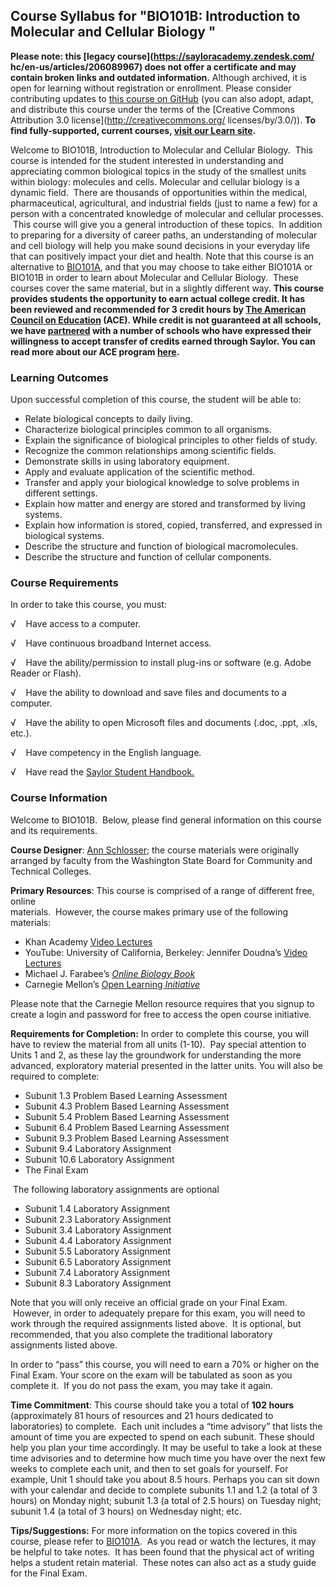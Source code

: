Course Syllabus for "BIO101B: Introduction to Molecular and Cellular Biology "
------------------------------------------------------------------------------

**Please note: this [legacy course](https://sayloracademy.zendesk.com/
hc/en-us/articles/206089967) does not offer a certificate and may contain 
broken links and outdated information.** Although archived, it is open 
for learning without registration or enrollment. Please consider contributing 
updates to [this course on GitHub](https://github.com/saylordotorg/course_bio101b) 
(you can also adopt, adapt, and distribute this course under the terms of 
the [Creative Commons Attribution 3.0 license](http://creativecommons.org/
licenses/by/3.0/)). **To find fully-supported, current courses, [visit our 
Learn site](https://learn.saylor.org).**

Welcome to BIO101B, Introduction to Molecular and Cellular Biology. 
This course is intended for the student interested in understanding and
appreciating common biological topics in the study of the smallest units
within biology: molecules and cells. Molecular and cellular biology is a
dynamic field.  There are thousands of opportunities within the medical,
pharmaceutical, agricultural, and industrial fields (just to name a few)
for a person with a concentrated knowledge of molecular and cellular
processes.  This course will give you a general introduction of these
topics.  In addition to preparing for a diversity of career paths, an
understanding of molecular and cell biology will help you make sound
decisions in your everyday life that can positively impact your diet and
health. Note that this course is an alternative to
[BIO101A](http://www.saylor.org/courses/bio101a/), and that you may
choose to take either BIO101A or BIO101B in order to learn about
Molecular and Cellular Biology.  These courses cover the same material,
but in a slightly different way. **This course provides students the
opportunity to earn actual college credit. It has been reviewed and
recommended for 3 credit hours by [The American Council on
Education](http://www.acenet.edu/Pages/default.aspx) (ACE). While credit
is not guaranteed at all schools, we
have [partnered](http://www.saylor.org/partner-schools/) with a number
of schools who have expressed their willingness to accept transfer of
credits earned through Saylor. You can read more about our ACE
program [here](http://www.saylor.org/student-credit-pathways/ace/).**

### Learning Outcomes

Upon successful completion of this course, the student will be able
to:  
  

-   Relate biological concepts to daily living.
-   Characterize biological principles common to all organisms.
-   Explain the significance of biological principles to other fields of
    study.
-   Recognize the common relationships among scientific fields.
-   Demonstrate skills in using laboratory equipment.
-   Apply and evaluate application of the scientific method.
-   Transfer and apply your biological knowledge to solve problems in
    different settings.
-   Explain how matter and energy are stored and transformed by living
    systems.
-   Explain how information is stored, copied, transferred, and
    expressed in biological systems.
-   Describe the structure and function of biological macromolecules.
-   Describe the structure and function of cellular components.

### Course Requirements

In order to take this course, you must:  
  
 √    Have access to a computer.  
  
 √    Have continuous broadband Internet access.  
  
 √    Have the ability/permission to install plug-ins or software (e.g.
Adobe Reader or Flash).  
  
 √    Have the ability to download and save files and documents to a
computer.  
  
 √    Have the ability to open Microsoft files and documents (.doc,
.ppt, .xls, etc.).  
  
 √    Have competency in the English language.  
  
 √    Have read the [Saylor Student
Handbook.](http://www.saylor.org/site/wp-content/uploads/2012/05/Saylor-StudentHandbook.pdf)

### Course Information

Welcome to BIO101B.  Below, please find general information on this
course and its requirements. 

**Course Designer**: [Ann
Schlosser](http://www.saylor.org/faculty-o-t/#ProfessorAnnSchlosser);
the course materials were originally arranged by faculty from the
Washington State Board for Community and Technical Colleges.

**Primary Resources**: This course is comprised of a range of different
free, online  
 materials.  However, the course makes primary use of the following
materials:

-   Khan Academy [Video
    Lectures](http://www.khanacademy.org/video/elements-and-atoms?playlist=Chemistry)
-   YouTube: University of California, Berkeley: Jennifer Doudna’s
    [Video
    Lectures](http://www.youtube.com/watch?v=7o35W00DTPM&feature=youtu.be&t=11m)
-   Michael J. Farabee’s *[Online Biology
    Book](http://www.emc.maricopa.edu/faculty/farabee/biobk/BioBookTOC.html)*
-   Carnegie Mellon’s [Open
    Learning *Initiative*](https://oli.web.cmu.edu/jcourse/webui/portal.do)

Please note that the Carnegie Mellon resource requires that you signup
to create a login and password for free to access the open course
initiative.

**Requirements for Completion:** In order to complete this course, you
will have to review the material from all units (1-10).  Pay special
attention to Units 1 and 2, as these lay the groundwork for
understanding the more advanced, exploratory material presented in the
latter units. You will also be required to complete:

-   Subunit 1.3 Problem Based Learning Assessment
-   Subunit 4.3 Problem Based Learning Assessment
-   Subunit 5.4 Problem Based Learning Assessment
-   Subunit 6.4 Problem Based Learning Assessment
-   Subunit 9.3 Problem Based Learning Assessment
-   Subunit 9.4 Laboratory Assignment
-   Subunit 10.6 Laboratory Assignment
-   The Final Exam

 The following laboratory assignments are optional  

-   Subunit 1.4 Laboratory Assignment
-   Subunit 2.3 Laboratory Assignment
-   Subunit 3.4 Laboratory Assignment
-   Subunit 4.4 Laboratory Assignment
-   Subunit 5.5 Laboratory Assignment
-   Subunit 6.5 Laboratory Assignment
-   Subunit 7.4 Laboratory Assignment
-   Subunit 8.3 Laboratory Assignment

Note that you will only receive an official grade on your Final Exam.
 However, in order to adequately prepare for this exam, you will need to
work through the required assignments listed above.  It is optional, but
recommended, that you also complete the traditional laboratory
assignments listed above.

In order to “pass” this course, you will need to earn a 70% or higher on
the Final Exam. Your score on the exam will be tabulated as soon as you
complete it.  If you do not pass the exam, you may take it again.

**Time Commitment**: This course should take you a total of **102
hours** (approximately 81 hours of resources and 21 hours dedicated to
laboratories) to complete.  Each unit includes a “time advisory” that
lists the amount of time you are expected to spend on each subunit.
These should help you plan your time accordingly. It may be useful to
take a look at these time advisories and to determine how much time you
have over the next few weeks to complete each unit, and then to set
goals for yourself. For example, Unit 1 should take you about 8.5 hours.
Perhaps you can sit down with your calendar and decide to complete
subunits 1.1 and 1.2 (a total of 3 hours) on Monday night; subunit 1.3
(a total of 2.5 hours) on Tuesday night; subunit 1.4 (a total of 3
hours) on Wednesday night; etc.

**Tips/Suggestions:** For more information on the topics covered in this
course, please refer to [BIO101A](../../courses/bio101a/).  As you read
or watch the lectures, it may be helpful to take notes.  It has been
found that the physical act of writing helps a student retain material.
 These notes can also act as a study guide for the Final Exam.
